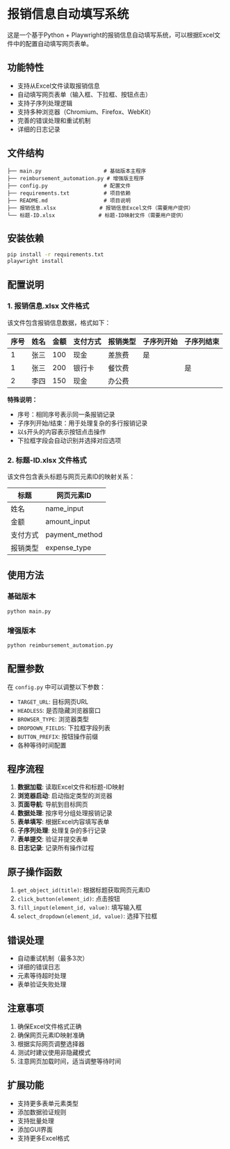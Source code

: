 # 报销信息自动填写系统

这是一个基于Python + Playwright的报销信息自动填写系统，可以根据Excel文件中的配置自动填写网页表单。

## 功能特性

- 支持从Excel文件读取报销信息
- 自动填写网页表单（输入框、下拉框、按钮点击）
- 支持子序列处理逻辑
- 支持多种浏览器（Chromium、Firefox、WebKit）
- 完善的错误处理和重试机制
- 详细的日志记录

## 文件结构

```
├── main.py                    # 基础版本主程序
├── reimbursement_automation.py # 增强版主程序
├── config.py                  # 配置文件
├── requirements.txt           # 项目依赖
├── README.md                  # 项目说明
├── 报销信息.xlsx              # 报销信息Excel文件（需要用户提供）
└── 标题-ID.xlsx              # 标题-ID映射文件（需要用户提供）
```

## 安装依赖

```bash
pip install -r requirements.txt
playwright install
```

## 配置说明

### 1. 报销信息.xlsx 文件格式

该文件包含报销信息数据，格式如下：

| 序号 | 姓名 | 金额 | 支付方式 | 报销类型 | 子序列开始 | 子序列结束 |
|------|------|------|----------|----------|------------|------------|
| 1    | 张三 | 100  | 现金     | 差旅费   | 是         |            |
| 1    | 张三 | 200  | 银行卡   | 餐饮费   |            | 是         |
| 2    | 李四 | 150  | 现金     | 办公费   |            |            |

**特殊说明：**
- 序号：相同序号表示同一条报销记录
- 子序列开始/结束：用于处理复杂的多行报销记录
- 以`$`开头的内容表示按钮点击操作
- 下拉框字段会自动识别并选择对应选项

### 2. 标题-ID.xlsx 文件格式

该文件包含表头标题与网页元素ID的映射关系：

| 标题 | 网页元素ID |
|------|------------|
| 姓名 | name_input |
| 金额 | amount_input |
| 支付方式 | payment_method |
| 报销类型 | expense_type |

## 使用方法

### 基础版本

```python
python main.py
```

### 增强版本

```python
python reimbursement_automation.py
```

## 配置参数

在 `config.py` 中可以调整以下参数：

- `TARGET_URL`: 目标网页URL
- `HEADLESS`: 是否隐藏浏览器窗口
- `BROWSER_TYPE`: 浏览器类型
- `DROPDOWN_FIELDS`: 下拉框字段列表
- `BUTTON_PREFIX`: 按钮操作前缀
- 各种等待时间配置

## 程序流程

1. **数据加载**: 读取Excel文件和标题-ID映射
2. **浏览器启动**: 启动指定类型的浏览器
3. **页面导航**: 导航到目标网页
4. **数据处理**: 按序号分组处理报销记录
5. **表单填写**: 根据Excel内容填写表单
6. **子序列处理**: 处理复杂的多行记录
7. **表单提交**: 验证并提交表单
8. **日志记录**: 记录所有操作过程

## 原子操作函数

1. `get_object_id(title)`: 根据标题获取网页元素ID
2. `click_button(element_id)`: 点击按钮
3. `fill_input(element_id, value)`: 填写输入框
4. `select_dropdown(element_id, value)`: 选择下拉框

## 错误处理

- 自动重试机制（最多3次）
- 详细的错误日志
- 元素等待超时处理
- 表单验证失败处理

## 注意事项

1. 确保Excel文件格式正确
2. 确保网页元素ID映射准确
3. 根据实际网页调整选择器
4. 测试时建议使用非隐藏模式
5. 注意网页加载时间，适当调整等待时间

## 扩展功能

- 支持更多表单元素类型
- 添加数据验证规则
- 支持批量处理
- 添加GUI界面
- 支持更多Excel格式 